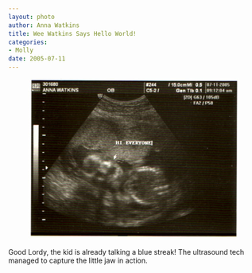 ```yaml
--- 
layout: photo
author: Anna Watkins
title: Wee Watkins Says Hello World!
categories: 
- Molly
date: 2005-07-11
---
```


<figure><img class="photo" src="/photos/say-hello.jpg"></figure>

Good Lordy, the kid is already talking a blue streak! The ultrasound tech
managed to capture the little jaw in action.

